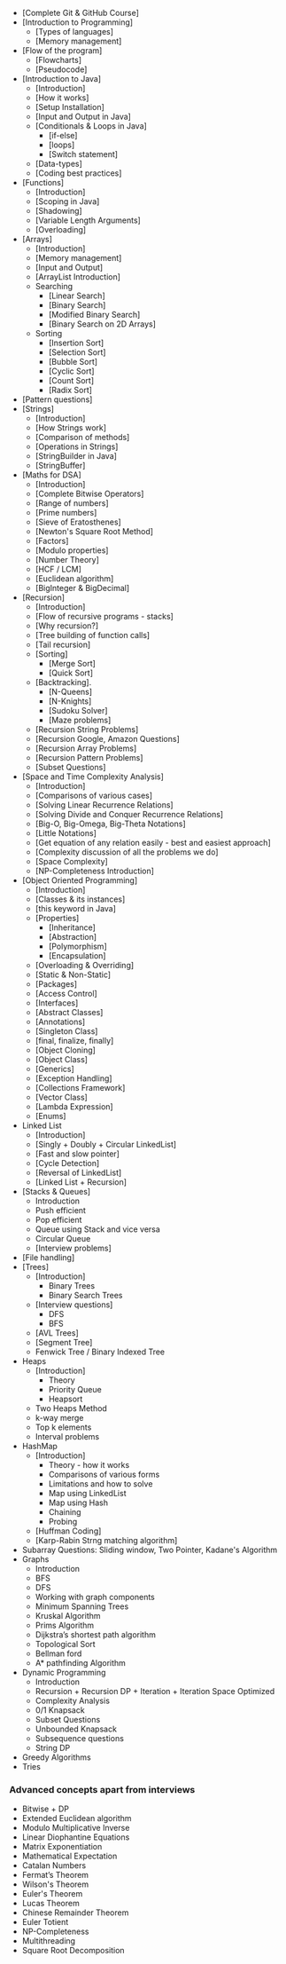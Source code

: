 
- [Complete Git & GitHub Course]
- [Introduction to Programming]
    - [Types of languages]
    - [Memory management]
- [Flow of the program]
    - [Flowcharts]
    - [Pseudocode]
- [Introduction to Java]
    - [Introduction]
    - [How it works]
    - [Setup Installation]
    - [Input and Output in Java]
    - [Conditionals & Loops in Java]
        - [if-else]
        - [loops]
        - [Switch statement]
    - [Data-types]
    - [Coding best practices]
- [Functions]
    - [Introduction]
    - [Scoping in Java]
    - [Shadowing]
    - [Variable Length Arguments]
    - [Overloading]
- [Arrays]
    - [Introduction]
    - [Memory management]
    - [Input and Output]
    - [ArrayList Introduction]
    - Searching
        - [Linear Search]
        - [Binary Search]
        - [Modified Binary Search]
        - [Binary Search on 2D Arrays]
    - Sorting
        - [Insertion Sort]
        - [Selection Sort]
        - [Bubble Sort]
        - [Cyclic Sort]
        - [Count Sort]
        - [Radix Sort]
- [Pattern questions]
- [Strings]
    - [Introduction]
    - [How Strings work]
    - [Comparison of methods]
    - [Operations in Strings]
    - [StringBuilder in Java]
    - [StringBuffer]
- [Maths for DSA]
    - [Introduction]
    - [Complete Bitwise Operators]
    - [Range of numbers]
    - [Prime numbers]
    - [Sieve of Eratosthenes]
    - [Newton's Square Root Method]
    - [Factors]
    - [Modulo properties]
    - [Number Theory]
    - [HCF / LCM]
    - [Euclidean algorithm]
    - [BigInteger & BigDecimal]
- [Recursion]
    - [Introduction]
    - [Flow of recursive programs - stacks]
    - [Why recursion?]
    - [Tree building of function calls]
    - [Tail recursion]
    - [Sorting]
        - [Merge Sort]
        - [Quick Sort]
    - [Backtracking].
        - [N-Queens]
        - [N-Knights]
        - [Sudoku Solver]
        - [Maze problems]
    - [Recursion String Problems]
    - [Recursion Google, Amazon Questions]
    - [Recursion Array Problems]
    - [Recursion Pattern Problems]
    - [Subset Questions]
- [Space and Time Complexity Analysis]
    - [Introduction]
    - [Comparisons of various cases]
    - [Solving Linear Recurrence Relations]
    - [Solving Divide and Conquer Recurrence Relations]
    - [Big-O, Big-Omega, Big-Theta Notations]
    - [Little Notations]
    - [Get equation of any relation easily - best and easiest approach]
    - [Complexity discussion of all the problems we do]
    - [Space Complexity]
    - [NP-Completeness Introduction]
- [Object Oriented Programming]
    - [Introduction]
    - [Classes & its instances]
    - [this keyword in Java]
    - [Properties]
        - [Inheritance]
        - [Abstraction]
        - [Polymorphism]
        - [Encapsulation]
    - [Overloading & Overriding]
    - [Static & Non-Static]
    - [Packages]
    - [Access Control]
    - [Interfaces]
    - [Abstract Classes]
    - [Annotations]
    - [Singleton Class]
    - [final, finalize, finally]
    - [Object Cloning]
    - [Object Class]
    - [Generics]
    - [Exception Handling]
    - [Collections Framework]
    - [Vector Class]
    - [Lambda Expression]
    - [Enums]
- Linked List
    - [Introduction]
    - [Singly + Doubly + Circular LinkedList]
    - [Fast and slow pointer]
    - [Cycle Detection]
    - [Reversal of LinkedList]
    - [Linked List + Recursion]
- [Stacks & Queues]
    - Introduction
    - Push efficient
    - Pop efficient
    - Queue using Stack and vice versa
    - Circular Queue
    - [Interview problems]
- [File handling]
- [Trees]
    - [Introduction]
      - Binary Trees
      - Binary Search Trees
    - [Interview questions]
      - DFS
      - BFS
    - [AVL Trees]
    - [Segment Tree]
    - Fenwick Tree / Binary Indexed Tree
- Heaps
    - [Introduction]
        - Theory
        - Priority Queue
        - Heapsort
    - Two Heaps Method
    - k-way merge
    - Top k elements
    - Interval problems
- HashMap
    - [Introduction]
        - Theory - how it works
        - Comparisons of various forms
        - Limitations and how to solve
        - Map using LinkedList
        - Map using Hash
        - Chaining
        - Probing
    - [Huffman Coding]
    - [Karp-Rabin Strng matching algorithm]
- Subarray Questions: Sliding window, Two Pointer, Kadane's Algorithm
- Graphs
    - Introduction
    - BFS
    - DFS
    - Working with graph components
    - Minimum Spanning Trees
    - Kruskal Algorithm
    - Prims Algorithm
    - Dijkstra’s shortest path algorithm
    - Topological Sort
    - Bellman ford
    - A* pathfinding Algorithm
- Dynamic Programming
    - Introduction
    - Recursion + Recursion DP + Iteration + Iteration Space Optimized
    - Complexity Analysis
    - 0/1 Knapsack
    - Subset Questions
    - Unbounded Knapsack
    - Subsequence questions
    - String DP
- Greedy Algorithms
- Tries

### Advanced concepts apart from interviews 
- Bitwise + DP
- Extended Euclidean algorithm
- Modulo Multiplicative Inverse
- Linear Diophantine Equations
- Matrix Exponentiation
- Mathematical Expectation
- Catalan Numbers
- Fermat’s Theorem
- Wilson's Theorem
- Euler's Theorem
- Lucas Theorem
- Chinese Remainder Theorem
- Euler Totient
- NP-Completeness
- Multithreading
- Square Root Decomposition
